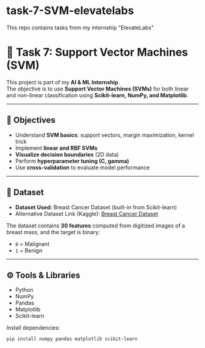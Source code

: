 # task-7-SVM-elevatelabs
This repo contains tasks from my internship "ElevateLabs"

# 🧠 Task 7: Support Vector Machines (SVM)

This project is part of my **AI & ML Internship**.  
The objective is to use **Support Vector Machines (SVMs)** for both linear and non-linear classification using **Scikit-learn, NumPy, and Matplotlib**.

---

## 📌 Objectives
- Understand **SVM basics**: support vectors, margin maximization, kernel trick  
- Implement **linear and RBF SVMs**  
- **Visualize decision boundaries** (2D data)  
- Perform **hyperparameter tuning (C, gamma)**  
- Use **cross-validation** to evaluate model performance  

---

## 📂 Dataset
- **Dataset Used:** Breast Cancer Dataset (built-in from Scikit-learn)  
- Alternative Dataset Link (Kaggle): [Breast Cancer Dataset](https://www.kaggle.com/datasets/yasserh/breast-cancer-dataset)  

The dataset contains **30 features** computed from digitized images of a breast mass, and the target is binary:  
- `0` = Malignant  
- `1` = Benign  

---

## ⚙️ Tools & Libraries
- Python  
- NumPy  
- Pandas  
- Matplotlib  
- Scikit-learn  

Install dependencies:
```bash
pip install numpy pandas matplotlib scikit-learn
